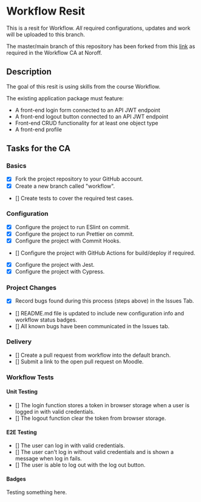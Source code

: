 # Workflow Resit

This is a resit for Workflow. _All_ required configurations, updates and work will be uploaded to this branch.

The master/main branch of this repository has been forked from this [link](https://github.com/noroffFEU/social-media-client) as required in the Workflow CA at Noroff.

## Description

The goal of this resit is using skills from the course Workflow.

The existing application package must feature:

- A front-end login form connected to an API JWT endpoint
- A front-end logout button connected to an API JWT endpoint
- Front-end CRUD functionality for at least one object type
- A front-end profile

## Tasks for the CA

### Basics

- [x] Fork the project repository to your GitHub account.
- [x] Create a new branch called "workflow".
- [] Create tests to cover the required test cases.

### Configuration

- [x] Configure the project to run ESlint on commit.
- [x] Configure the project to run Prettier on commit.
- [x] Configure the project with Commit Hooks.
- [] Configure the project with GitHub Actions for build/deploy if required.
- [x] Configure the project with Jest.
- [x] Configure the project with Cypress.

### Project Changes

- [x] Record bugs found during this process (steps above) in the Issues Tab.
- [] README.md file is updated to include new configuration info and workflow status badges.
- [] All known bugs have been communicated in the Issues tab.

### Delivery

- [] Create a pull request from workflow into the default branch.
- [] Submit a link to the open pull request on Moodle.

### Workflow Tests

#### Unit Testing

- [] The login function stores a token in browser storage when a user is logged in with valid credentials.
- [] The logout function clear the token from browser storage.

#### E2E Testing

- [] The user can log in with valid credentials.
- [] The user can't log in without valid credentials and is shown a message when log in fails.
- [] The user is able to log out with the log out button.

#### Badges

Testing something here.
